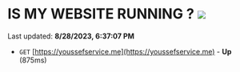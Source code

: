 # IS MY WEBSITE RUNNING ? [![](https://img.shields.io/static/v1?label=Sponsor&message=%E2%9D%A4&logo=GitHub&color=%23fe8e86)](https://github.com/sponsors/<username>)

Last updated: **8/28/2023, 6:37:07 PM**

- `GET` [https://youssefservice.me](https://youssefservice.me) - **Up** (875ms)
